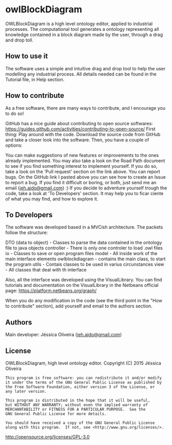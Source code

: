 # owlBlockDiagram

OWLBlockDiagram is a high level ontology editor, applied to industrial processes. The computational tool generates a ontology representing all knowledge contained in a block diagram made by the user, through a drag and drop toll.

How to use it
----------------------------------
The software uses a simple and intuitive drag and drop tool to help the user modelling any industrial process.
All details needed can be found in the Tutorial file, in Help section.

How to contribute
----------------------------------
As a free software, there are many ways to contribute, and I encourage you to do so!

GitHub has a nice guide about contributing to open source softwares: https://guides.github.com/activities/contributing-to-open-source/
First thing: Play around with the code. Download the source code from GitHub and take a closer look into the software.
Then, you have a couple of options:

You can make suggestions of new features or improvements to the ones already implemented.
You may also take a look on the Road Path document to see if you find something interest to implement yourself. If you do so, take a look on the 'Pull request' section on the link above.
You can report bugs. On the GitHub link I pasted above you can see how to create an Issue to report a bug. If you find it difficult or boring, or both, just send me an email (jeh.ajdo@gmail.com) :)
If you decide to adventure yourself trough the code, take a look at 'To Developers' section. It may help you to ficar ciente of what you may find, and how to explore it.


To Developers
----------------------------------
The software was developed based in a MVCish architecture. The packets follow the structure: 

DTO (data to object) - Classes to parse the data contained in the ontology file to java objects
controller - There is only one controler to load .owl files
io - Classes to save or open program files
model - All inside work of the main interface elements
owlblockdiagram - contains the main class, to start the program
utils - Contais classes to be used in varius circunstances
view - All classes that deal with th interface

Also, all the interface was developed using the VisualLibrary. You can find tutorials and documentation on the VisualLibrary in the Netbeans official page: https://platform.netbeans.org/graph/

When you do any modification in the code (see the third point in the "How to contribute" section), add yourself and email to the authors section.

Authors
----------------------------------
Main developer: Jéssica Oliveira (jeh.ajdo@gmail.com)


License
----------------------------------
OWLBlockDiagram, high level ontology editor.
    Copyright (C) 2015  Jéssica Oliveira

    This program is free software: you can redistribute it and/or modify
    it under the terms of the GNU General Public License as published by
    the Free Software Foundation, either version 3 of the License, or
    any later version.

    This program is distributed in the hope that it will be useful,
    but WITHOUT ANY WARRANTY; without even the implied warranty of
    MERCHANTABILITY or FITNESS FOR A PARTICULAR PURPOSE.  See the
    GNU General Public License for more details.

    You should have received a copy of the GNU General Public License
    along with this program.  If not, see <http://www.gnu.org/licenses/>.


http://opensource.org/licenses/GPL-3.0
